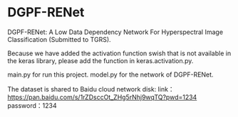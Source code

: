 # DGPF-RENet
DGPF-RENet: A Low Data Dependency Network For Hyperspectral Image Classification (Submitted to TGRS).

Because we have added the activation function swish that is not available in the keras library, please add the function in keras.activation.py.

main.py for run this project.
model.py for the network of DGPF-RENet.

The dataset is shared to Baidu cloud network disk:
link：https://pan.baidu.com/s/1rZDsccOt_ZHg5rNhj9wqTQ?pwd=1234 
password：1234

